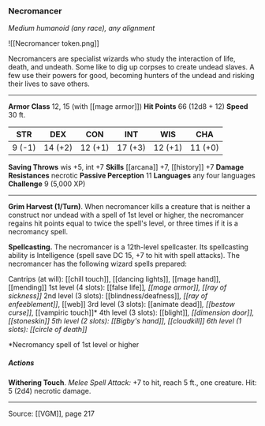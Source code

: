 ### Necromancer
_Medium humanoid (any race), any alignment_

![[Necromancer token.png]]

Necromancers are specialist wizards who study the interaction of life, death, and undeath. Some like to dig up corpses to create undead slaves. A few use their powers for good, becoming hunters of the undead and risking their lives to save others.






---

**Armor Class** 12, 15 (with [[mage armor]])
**Hit Points** 66 (12d8 + 12)
**Speed** 30 ft.

| STR     | DEX     | CON     | INT     | WIS     | CHA     |
|---------|---------|---------|---------|---------|---------|
| 9 (-1) | 14 (+2) | 12 (+1) | 17 (+3) | 12 (+1) | 11 (+0) |

**Saving Throws** wis +5, int +7
**Skills** [[arcana]] +7, [[history]] +7
**Damage Resistances** necrotic
**Passive Perception** 11
**Languages** any four languages
**Challenge** 9 (5,000 XP)

---

**Grim Harvest (1/Turn)**. When necromancer kills a creature that is neither a construct nor undead with a spell of 1st level or higher, the necromancer regains hit points equal to twice the spell's level, or three times if it is a necromancy spell.

**Spellcasting.** The necromancer is a 12th-level spellcaster. Its spellcasting ability is Intelligence (spell save DC 15, +7 to hit with spell attacks). The necromancer has the following wizard spells prepared:

Cantrips (at will): [[chill touch]], [[dancing lights]], [[mage hand]], [[mending]]
1st level (4 slots): [[false life]]*, [[mage armor]], [[ray of sickness]]*
2nd level (3 slots): [[blindness/deafness]]*, [[ray of enfeeblement]]*, [[web]]
3rd level (3 slots): [[animate dead]]*, [[bestow curse]]*, [[vampiric touch]]*
4th level (3 slots): [[blight]]*, [[dimension door]], [[stoneskin]]
5th level (2 slots): [[Bigby's hand]], [[cloudkill]]
6th level (1 slots): [[circle of death]]*

*Necromancy spell of 1st level or higher

##### Actions
**Withering Touch**. _Melee Spell Attack:_ +7 to hit, reach 5 ft., one creature. Hit: 5 (2d4) necrotic damage.


---

Source: [[VGM]], page 217